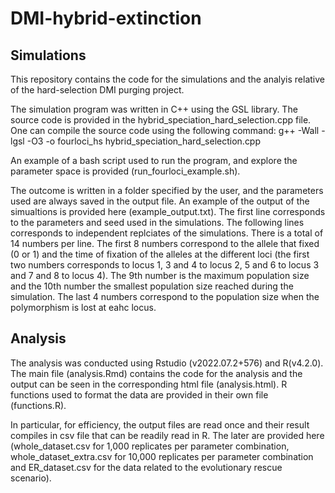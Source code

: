 # DMI-hybrid-extinction
## Simulations
This repository contains the code for the simulations and the analyis relative of the hard-selection DMI purging project.

The simulation program was written in C++ using the GSL library. The source code is provided in the hybrid_speciation_hard_selection.cpp file.
One can compile the source code using the following command:
g++ -Wall -lgsl -O3 -o fourloci_hs hybrid_speciation_hard_selection.cpp

An example of a bash script used to run the program, and explore the parameter space is provided (run_fourloci_example.sh).

The outcome is written in a folder specified by the user, and the parameters used are always saved in the output file. An example of the output of the simualtions is provided here (example_output.txt).
The first line corresponds to the parameters and seed used in the simulations. The following lines corresponds to independent replciates of the simulations. There is a total of 14 numbers per line. The first 8 numbers correspond to the allele that fixed (0 or 1) and the time of fixation of the alleles at the different loci (the first two numbers corresponds to locus 1, 3 and 4 to locus 2, 5 and 6 to locus 3 and 7 and 8 to locus 4). The 9th number is the maximum population size and the 10th number the smallest population size reached during the simulation. The last 4 numbers correspond to the population size when the polymorphism is lost at eahc locus.

## Analysis
The analysis was conducted using Rstudio (v2022.07.2+576) and R(v4.2.0). The main file (analysis.Rmd) contains the code for the analysis and the output can be seen in the corresponding html file (analysis.html). R functions used to format the data are provided in their own file (functions.R).

In particular, for efficiency, the output files are read once and their result compiles in csv file that can be readily read in R. The later are provided here (whole_dataset.csv for 1,000 replicates per parameter combination, whole_dataset_extra.csv for 10,000 replicates per parameter combination and ER_dataset.csv for the data related to the evolutionary rescue scenario).

